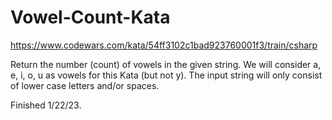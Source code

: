 # Vowel-Count-Kata
https://www.codewars.com/kata/54ff3102c1bad923760001f3/train/csharp

Return the number (count) of vowels in the given string.
We will consider a, e, i, o, u as vowels for this Kata (but not y).
The input string will only consist of lower case letters and/or spaces.

Finished 1/22/23.
